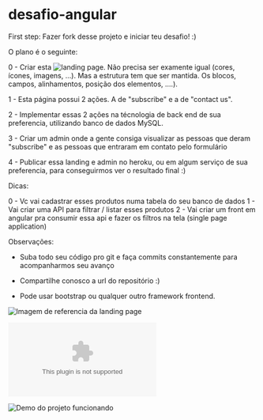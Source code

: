 # desafio-angular

First step: Fazer fork desse projeto e iniciar teu desafio! :)

O plano é o seguinte:

0 - Criar esta ![landing page](https://trello-attachments.s3.amazonaws.com/594be65218ca7434fd7f509f/5a1dcd34748f46082d5226cc/15d7fd59f9755d8930192562c91ef230/done.png). Não precisa ser examente igual (cores, ícones, imagens, ...). Mas a estrutura tem que ser mantida. Os blocos, campos, alinhamentos, posição dos elementos, ....). 

1 - Esta página possui 2 ações. A de "subscribe" e a de "contact us". 

2 - Implementar essas 2 ações na técnologia de back end de sua preferencia, utilizando banco de dados MySQL.

3 - Criar um admin onde a gente consiga visualizar as pessoas que deram "subscribe" e as pessoas que entraram em contato pelo formulário

4 - Publicar essa landing e admin no heroku, ou em algum serviço de sua preferencia, para conseguirmos ver o resultado final :)

Dicas:

0 - Vc vai cadastrar esses produtos numa tabela do seu banco de dados
1 - Vai criar uma API para filtrar / listar esses produtos
2 - Vai criar um front em angular pra consumir essa api e fazer os filtros na tela (single page application)

Observações:

- Suba todo seu código pro git e faça commits constantemente para acompanharmos seu avanço

- Compartilhe conosco a url do repositório :)

- Pode usar bootstrap ou qualquer outro framework frontend.

![Imagem de referencia da landing page](https://trello-attachments.s3.amazonaws.com/594be65218ca7434fd7f509f/5a1dcd34748f46082d5226cc/15d7fd59f9755d8930192562c91ef230/done.png)

![CSV com produtos](https://trello-attachments.s3.amazonaws.com/594be65218ca7434fd7f509f/5a1dcd34748f46082d5226cc/8da608db8f6b05c83066c69352244848/produtos-desafio.csv)

![Demo do projeto funcionando](https://afternoon-ravine-40365.herokuapp.com/)

